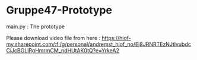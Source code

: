 # Gruppe47-Prototype



main.py : The prototype




Please download video file from here :  https://hiof-my.sharepoint.com/:f:/g/personal/andremst_hiof_no/Ej8JRNRTEzNJtlvubdcCiJcBGLlRgHmrmCM_ndHUtAK0tQ?e=YrkeA2
